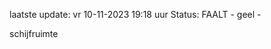 laatste update: 
vr 10-11-2023 19:18   uur 
Status: FAALT - geel - 
<div class="service Y">schijfruimte</div>